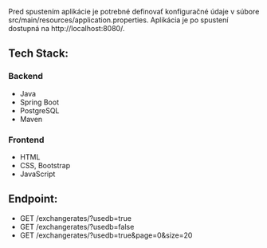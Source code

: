 Pred spustením aplikácie je potrebné definovať konfiguračné údaje v súbore src/main/resources/application.properties. Aplikácia je po spustení dostupná na http://localhost:8080/.

## Tech Stack:

### Backend
- Java
- Spring Boot
- PostgreSQL
- Maven

### Frontend
- HTML
- CSS, Bootstrap 
- JavaScript 

## Endpoint:
- GET /exchangerates/?usedb=true
- GET /exchangerates/?usedb=false
- GET /exchangerates/?usedb=true&page=0&size=20
